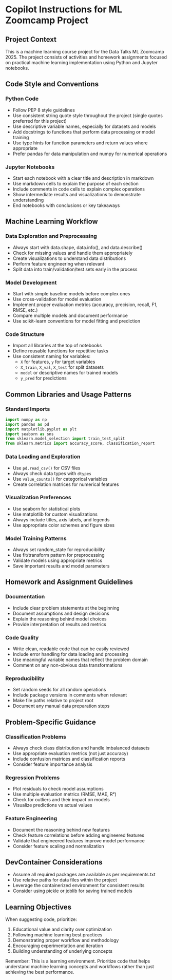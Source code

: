# Copilot Instructions for ML Zoomcamp Project

## Project Context
This is a machine learning course project for the Data Talks ML Zoomcamp 2025. The project consists of activities and homework assignments focused on practical machine learning implementation using Python and Jupyter notebooks.

## Code Style and Conventions

### Python Code
- Follow PEP 8 style guidelines
- Use consistent string quote style throughout the project (single quotes preferred for this project)
- Use descriptive variable names, especially for datasets and models
- Add docstrings to functions that perform data processing or model training
- Use type hints for function parameters and return values where appropriate
- Prefer pandas for data manipulation and numpy for numerical operations

### Jupyter Notebooks
- Start each notebook with a clear title and description in markdown
- Use markdown cells to explain the purpose of each section
- Include comments in code cells to explain complex operations
- Show intermediate results and visualizations to demonstrate understanding
- End notebooks with conclusions or key takeaways

## Machine Learning Workflow

### Data Exploration and Preprocessing
- Always start with data.shape, data.info(), and data.describe()
- Check for missing values and handle them appropriately
- Create visualizations to understand data distributions
- Perform feature engineering when relevant
- Split data into train/validation/test sets early in the process

### Model Development
- Start with simple baseline models before complex ones
- Use cross-validation for model evaluation
- Implement proper evaluation metrics (accuracy, precision, recall, F1, RMSE, etc.)
- Compare multiple models and document performance
- Use scikit-learn conventions for model fitting and prediction

### Code Structure
- Import all libraries at the top of notebooks
- Define reusable functions for repetitive tasks
- Use consistent naming for variables:
  - `X` for features, `y` for target variables
  - `X_train`, `X_val`, `X_test` for split datasets
  - `model` or descriptive names for trained models
  - `y_pred` for predictions

## Common Libraries and Usage Patterns

### Standard Imports
```python
import numpy as np
import pandas as pd
import matplotlib.pyplot as plt
import seaborn as sns
from sklearn.model_selection import train_test_split
from sklearn.metrics import accuracy_score, classification_report
```

### Data Loading and Exploration
- Use `pd.read_csv()` for CSV files
- Always check data types with `dtypes`
- Use `value_counts()` for categorical variables
- Create correlation matrices for numerical features

### Visualization Preferences
- Use seaborn for statistical plots
- Use matplotlib for custom visualizations
- Always include titles, axis labels, and legends
- Use appropriate color schemes and figure sizes

### Model Training Patterns
- Always set random_state for reproducibility
- Use fit/transform pattern for preprocessing
- Validate models using appropriate metrics
- Save important results and model parameters

## Homework and Assignment Guidelines

### Documentation
- Include clear problem statements at the beginning
- Document assumptions and design decisions
- Explain the reasoning behind model choices
- Provide interpretation of results and metrics

### Code Quality
- Write clean, readable code that can be easily reviewed
- Include error handling for data loading and processing
- Use meaningful variable names that reflect the problem domain
- Comment on any non-obvious data transformations

### Reproducibility
- Set random seeds for all random operations
- Include package versions in comments when relevant
- Make file paths relative to project root
- Document any manual data preparation steps

## Problem-Specific Guidance

### Classification Problems
- Always check class distribution and handle imbalanced datasets
- Use appropriate evaluation metrics (not just accuracy)
- Include confusion matrices and classification reports
- Consider feature importance analysis

### Regression Problems
- Plot residuals to check model assumptions
- Use multiple evaluation metrics (RMSE, MAE, R²)
- Check for outliers and their impact on models
- Visualize predictions vs actual values

### Feature Engineering
- Document the reasoning behind new features
- Check feature correlations before adding engineered features
- Validate that engineered features improve model performance
- Consider feature scaling and normalization

## DevContainer Considerations
- Assume all required packages are available as per requirements.txt
- Use relative paths for data files within the project
- Leverage the containerized environment for consistent results
- Consider using pickle or joblib for saving trained models

## Learning Objectives
When suggesting code, prioritize:
1. Educational value and clarity over optimization
2. Following machine learning best practices
3. Demonstrating proper workflow and methodology
4. Encouraging experimentation and iteration
5. Building understanding of underlying concepts

Remember: This is a learning environment. Prioritize code that helps understand machine learning concepts and workflows rather than just achieving the best performance.
